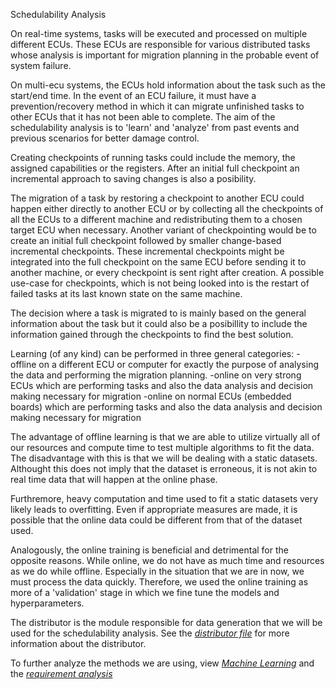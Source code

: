 Schedulability Analysis 

On real-time systems, tasks will be executed and processed on multiple different ECUs. These ECUs are responsible for various distributed tasks whose analysis is important for migration planning in the probable event of system failure. 

On multi-ecu systems, the ECUs hold information about the task such as the start/end time. In the event of an ECU failure, it must have a prevention/recovery method in which it can migrate unfinished tasks to other ECUs  that it has not been able to complete. The aim of the schedulability analysis is to 'learn' and 'analyze' from past events and previous scenarios for better damage control. 
	
Creating checkpoints of running tasks could include the memory, the assigned capabilities or the registers.
After an initial full checkpoint an incremental approach to saving changes is also a posibility.

The migration of a task by restoring a checkpoint to another ECU could happen either directly to another ECU or by collecting all the checkpoints of all the ECUs to a different machine and redistributing them to a chosen target ECU when necessary.
Another variant of checkpointing would be to create an initial full checkpoint followed by smaller change-based incremental checkpoints. These incremental checkpoints might be integrated into the full checkpoint on the same ECU before sending it to another machine, or every checkpoint is sent right after creation.
A possible use-case for checkpoints, which is not being looked into is the restart of failed tasks at its last known state on the same machine.

The decision where a task is migrated to is mainly based on the general information about the task but it could also be a posibillity to include the information gained through the checkpoints to find the best solution.

Learning (of any kind) can be performed in three general categories: 
-offline on a different ECU or computer for exactly the purpose of analysing the data and performing the migration planning.
-online on very strong ECUs which are performing tasks and also the data analysis and decision making necessary for migration
-online on normal ECUs (embedded boards) which are performing tasks and also the data analysis and decision making necessary for migration


The advantage of offline learning is that we are able to utilize virtually all of our resources and compute time to test multiple algorithms to fit the data. The disadvantage with this is that we will be dealing with a static datasets. Althought this does not imply that the dataset is erroneous, it is not akin to real time data that will happen at the online phase. 

Furthremore, heavy computation and time used to fit a static datasets very likely leads to overfitting. Even if appropriate measures are made, it is possible that the online data could be different from that of the dataset used. 

Analogously, the online training is beneficial and detrimental for the opposite reasons. While online, we do not have as much time and resources as we do while offline. Especially in the situation that we are in now, we must process the data quickly. Therefore, we used the online training as more of a 'validation' stage in which we fine tune the models and hyperparameters. 

The distributor is the module responsible for data generation that we will be used for the schedulability analysis. See the *[distributor file](distributor.md)* for more information about the distributor. 

To further analyze the methods we are using, view *[Machine Learning](machine_learning.md)* and the *[requirement analysis](reqAnalysis.md)*
